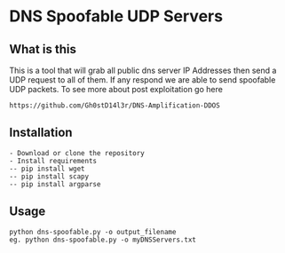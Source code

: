 # DNS Spoofable UDP Servers

## What is this
This is a tool that will grab all public dns server IP Addresses then send a UDP request to all of them.
If any respond we are able to send spoofable UDP packets. To see more about post exploitation go here

```
https://github.com/Gh0stD14l3r/DNS-Amplification-DDOS
```

## Installation
```
- Download or clone the repository
- Install requirements
-- pip install wget
-- pip install scapy
-- pip install argparse
```

## Usage
```
python dns-spoofable.py -o output_filename
eg. python dns-spoofable.py -o myDNSServers.txt
```
